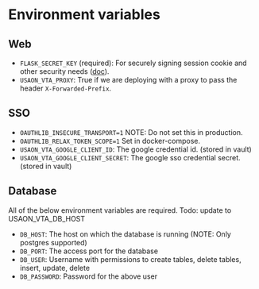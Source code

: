# Environment variables

## Web

* `FLASK_SECRET_KEY` (required): For securely signing session cookie and other security
  needs ([doc](https://flask.palletsprojects.com/en/2.2.x/config/#SECRET_KEY)).
* `USAON_VTA_PROXY`: True if we are deploying with a proxy to pass the header `X-Forwarded-Prefix`.

## SSO
* `OAUTHLIB_INSECURE_TRANSPORT=1`  NOTE: Do not set this in production.
* `OAUTHLIB_RELAX_TOKEN_SCOPE=1` Set in docker-compose.
* `USAON_VTA_GOOGLE_CLIENT_ID`: The google credential id. (stored in vault)
* `USAON_VTA_GOOGLE_CLIENT_SECRET`: The google sso credential secret. (stored in vault)

## Database

All of the below environment variables are required.
Todo: update to USAON_VTA_DB_HOST
* `DB_HOST`: The host on which the database is running (NOTE: Only postgres supported)
* `DB_PORT`: The access port for the database
* `DB_USER`: Username with permissions to create tables, delete tables, insert, update,
    delete
* `DB_PASSWORD`: Password for the above user
